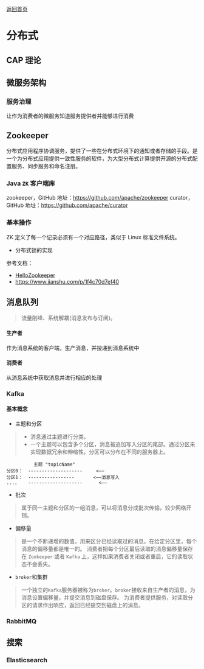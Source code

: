 <p> <a href="../README.md">返回首页</a></p>

# 分布式
## CAP 理论
## 微服务架构
### 服务治理
让作为消费者的微服务知道服务提供者并能够进行消费

## Zookeeper
分布式应用程序协调服务，提供了一些在分布式环境下的通知或者存储的手段。是一个为分布式应用提供一致性服务的软件，为大型分布式计算提供开源的分布式配置服务、同步服务和命名注册。
### Java `ZK` 客户端库
zookeeper，GitHub 地址：https://github.com/apache/zookeeper
curator，GitHub 地址：https://github.com/apache/curator
### 基本操作
ZK 定义了每一个记录必须有一个对应路径，类似于 Linux 标准文件系统。
- 分布式锁的实现

参考文档：
- <a href = 'https://github.com/HelloGitHub-Team/HelloZooKeeper' target='view_window'>HelloZookeeper</a>
- https://www.jianshu.com/p/1f4c70d7ef40

## 消息队列
> 流量削峰、系统解耦(消息发布与订阅)。
#### 生产者
作为消息系统的客户端，生产消息，并投递到消息系统中
#### 消费者
从消息系统中获取消息并进行相应的处理
### Kafka
#### 基本概念
- 主题和分区
> - 消息通过主题进行分类。
> - 一个主题可以包含多个分区，消息被追加写入分区的尾部。通过分区来实现数据冗余和伸缩性。分区可以分布在不同的服务器上。
```text
          主题 "topicName"
分区0：  --------------------     <——
分区1：  -----------------       <——消息写入
....    --------------------      <——
```
- 批次
> 属于同一主题和分区的一组消息，可以将消息分成批次传输，较少网络开销。
- 偏移量
> 是一个不断递增的数值，用来区分已经读取过的消息。在给定分区里，每个消息的偏移量都是唯一的。
消费者把每个分区最后读取的消息偏移量保存在 `Zookeeper` 或者 `Kafka` 上，这样如果消费者关闭或者重启，它的读取状态不会丢失。
- `broker`和集群
> 一个独立的`Kafka`服务器被称为`broker`。`broker`接收来自生产者的消息，为消息设置偏移量，并提交消息到磁盘保存。
为消费者提供服务，对读取分区的请求作出响应，返回已经提交到磁盘上的消息。
### RabbitMQ


## 搜索
### Elasticsearch